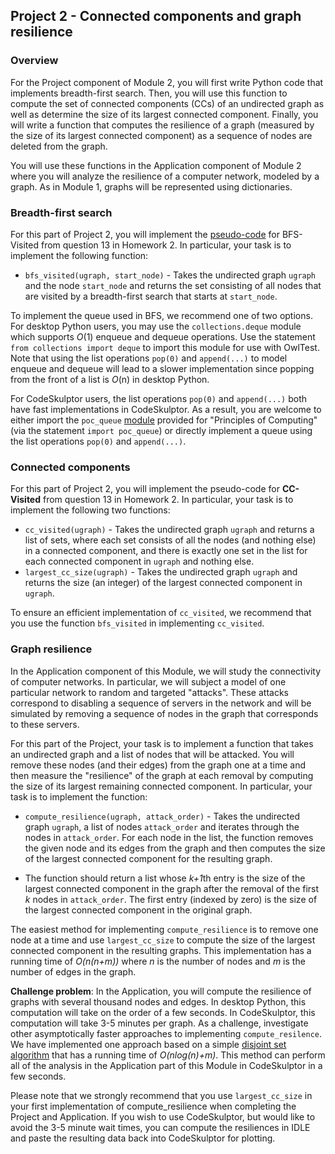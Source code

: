 ## Project 2 - Connected components and graph resilience
### Overview

For the Project component of Module 2, you will first write Python code that implements breadth-first search. 
Then, you will use this function to compute the set of connected components (CCs) of an undirected graph as well 
as determine the size of its largest connected component. Finally, you will write a function that computes the 
resilience of a graph (measured by the size of its largest connected component) as a sequence of nodes are deleted 
from the graph.

You will use these functions in the Application component of Module 2 where you will analyze the resilience of a 
computer network, modeled by a graph. As in Module 1, graphs will be represented using dictionaries. 

### Breadth-first search
For this part of Project 2, you will implement the [pseudo-code](https://d396qusza40orc.cloudfront.net/algorithmicthink/AT-Homework2/BFS-CC-Visited.jpg) 
for BFS-Visited from question 13 in Homework 2. In particular, your task is to implement the following function: 

* `bfs_visited(ugraph, start_node)` - Takes the undirected graph `ugraph` and the node `start_node` and returns the 
set consisting of all nodes that are visited by a breadth-first search that starts at `start_node`.

To implement the queue used in BFS, we recommend one of two options. For desktop Python users, you may use the 
`collections.deque` module which supports *O*(1) enqueue and dequeue operations. Use the statement 
`from collections import deque` to import this module for use with OwlTest. Note that using the list 
operations `pop(0)` and `append(...)` to model enqueue and dequeue will lead to a slower implementation since 
popping from the front of a list is *O*(n) in desktop Python.

For CodeSkulptor users, the list operations `pop(0)` and `append(...)` both have fast implementations in 
CodeSkulptor. As a result, you are welcome to either import the `poc_queue` [module](http://www.codeskulptor.org/#poc_queue.py) 
provided for "Principles of Computing" (via the statement `import poc_queue`) or directly implement a queue using the 
list operations `pop(0)` and `append(...)`.

### Connected components

For this part of Project 2, you will implement the pseudo-code for **CC-Visited** from question 13 in Homework 2. 
In particular, your task is to implement the following two functions:

* `cc_visited(ugraph)` - Takes the undirected graph `ugraph` and returns a list of sets, where each set consists of 
all the nodes (and nothing else) in a connected component, and there is exactly one set in the list for each 
connected component in `ugraph` and nothing else.
* `largest_cc_size(ugraph)` - Takes the undirected graph `ugraph` and returns the size (an integer) of the largest 
connected component in `ugraph`.

To ensure an efficient implementation of `cc_visited`, we recommend that you use the function `bfs_visited` 
in implementing `cc_visited`.

### Graph resilience

In the Application component of this Module, we will study the connectivity of computer networks. In particular, 
we will subject a model of one particular network to random and targeted "attacks". These attacks correspond to 
disabling a sequence of servers in the network and will be simulated by removing a sequence of nodes in the 
graph that corresponds to these servers.

For this part of the Project, your task is to implement a function that takes an undirected graph and a list of 
nodes that will be attacked. You will remove these nodes (and their edges) from the graph one at a time and 
then measure the "resilience" of the graph at each removal by computing the size of its largest remaining connected 
component. In particular, your task is to implement the function:

* `compute_resilience(ugraph, attack_order)` - Takes the undirected graph `ugraph`, a list of nodes `attack_order` 
and iterates through the nodes in `attack_order`. For each node in the list, the function removes the given node 
and its edges from the graph and then computes the size of the largest connected component for the resulting graph.

* The function should return a list whose *k+1*th entry is the size of the largest connected component in the graph 
after the removal of the first *k* nodes in `attack_order`. The first entry (indexed by zero) is the size of 
the largest connected component in the original graph.

The easiest method for implementing `compute_resilience` is to remove one node at a time and use `largest_cc_size` 
to compute the size of the largest connected component in the resulting graphs. This implementation has a running 
time of *O(n(n+m))* where *n* is the number of nodes and *m* is the number of edges in the graph.

**Challenge problem**: In the Application, you will compute the resilience of graphs with several thousand nodes and edges. In desktop Python, this computation will take on the order of a few seconds. In CodeSkulptor, this computation will take 3-5 minutes per graph. As a challenge, investigate other asymptotically faster approaches to implementing `compute_resilence`. We have implemented one approach based on a simple [disjoint set algorithm](http://en.wikipedia.org/wiki/Disjoint-set_data_structure#Disjoint-set_linked_lists) that has a running time of *O(nlog(n)+m)*. This method can perform all of the analysis in the Application part of this Module in CodeSkulptor in a few seconds.

Please note that we strongly recommend that you use `largest_cc_size` in your first implementation of compute_resilience when completing the Project and Application. If you wish to use CodeSkulptor, but would like to avoid the 3-5 minute wait times, you can compute the resiliences in IDLE and paste the resulting data back into CodeSkulptor for plotting. 
